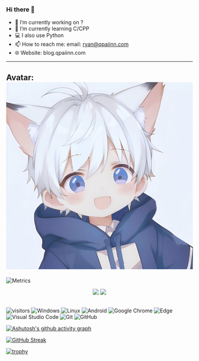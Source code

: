 ### Hi there 👋

<!--
**Matt-Zheng/Matt-Zheng** is a ✨ _special_ ✨ repository because its `README.md` (this file) appears on your GitHub profile.

Here are some ideas to get you started:

- 🔭 I’m currently working on ...
- 🌱 I’m currently learning ...
- 👯 I’m looking to collaborate on ...
- 🤔 I’m looking for help with ...
- 💬 Ask me about ...
- 📫 How to reach me: ...
- 😄 Pronouns: ...
- ⚡ Fun fact: ...
-->

- 🔭 I’m currently working on ?
- 🌱 I’m currently learning C/CPP
- 💻 I also use Python
- 📫 How to reach me: email: ryan@qpaiinn.com
- 🌐 Website: blog.qpaiinn.com
---
Avatar:
![Avatar](/Avatar.jpg)
---
<!-- 统计信息 -->

![Metrics](https://metrics.lecoq.io/Matt-Zheng?template=classic&config.timezone=Etc%2FGMT-8)

<!-- 统计图表 -->

<div align="center">
  <img height="137px" src="https://github-readme-stats.vercel.app/api?username=Matt-Zheng" />
  <img height="137px" src="https://github-readme-stats.vercel.app/api/top-langs/?username=Matt-Zheng" />
</div>
<br>

<!-- 小徽标 -->

![visitors](https://visitor-badge.glitch.me/badge?page_id=Matt-Zheng&left_color=green&right_color=red)
![Windows](https://img.shields.io/badge/Windows-0078D6?style=flat-square&logo=windows&logoColor=white)
![Linux](https://img.shields.io/badge/Linux-FCC624?style=style=flat-square&logo=linux&logoColor=black)
![Android](https://img.shields.io/badge/Android-3DDC84?style=flat-square&logo=android&logoColor=white)
![Google Chrome](https://img.shields.io/badge/Chrome-4285F4?style=flat-square&logo=GoogleChrome&logoColor=white)
![Edge](https://img.shields.io/badge/Edge-0078D7?style=flat-square&logo=Microsoft-edge&logoColor=white)
![Visual Studio Code](https://img.shields.io/badge/-Visual%20Studio%20Code-007ACC?style=flat-square&logo=Visual%20Studio%20Code&logoColor=fff)
![Git](https://img.shields.io/badge/-Git-FCC624?style=flat-square&logo=git)
![GitHub](https://img.shields.io/badge/-GitHub-pink?style=flat-square&logo=github)

<!-- 编写统计 -->

[![Ashutosh's github activity graph](https://activity-graph.herokuapp.com/graph?username=Matt-Zheng&theme=github)](https://github.com/ashutosh00710/github-readme-activity-graph)

<!-- 连续编写统计 -->

[![GitHub Streak](https://streak-stats.demolab.com/?user=Matt-Zheng)](https://git.io/streak-stats)

<!-- 奖杯统计 -->

[![trophy](https://github-profile-trophy.vercel.app/?username=Matt-Zheng)](https://github.com/ryo-ma/github-profile-trophy)
